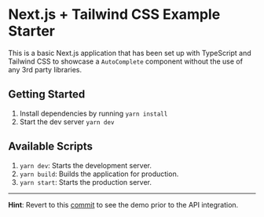 # Next.js + Tailwind CSS Example Starter

This is a basic Next.js application that has been set up with TypeScript and Tailwind CSS to showcase a `AutoComplete` component without the use of any 3rd party libraries.

## Getting Started

1. Install dependencies by running `yarn install`
2. Start the dev server `yarn dev`

## Available Scripts

1. `yarn dev`: Starts the development server.
2. `yarn build`: Builds the application for production.
3. `yarn start`: Starts the production server.

---

**Hint**: Revert to this [commit](https://github.com/Djo1e/deel-frontend-test/commit/c9f60a684b28b7c6c6be1592f9e90855e7d968b2) to see the demo prior to the API integration.
